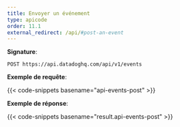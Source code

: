 ```yaml
---
title: Envoyer un événement
type: apicode
order: 11.1
external_redirect: /api/#post-an-event
---
```


**Signature**:

`POST https://api.datadoghq.com/api/v1/events`

**Exemple de requête**:

{{< code-snippets basename="api-events-post" >}}

**Exemple de réponse**:

{{< code-snippets basename="result.api-events-post" >}}

